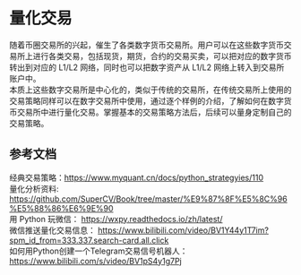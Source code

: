 # 量化交易 
随着币圈交易所的兴起，催生了各类数字货币交易所。用户可以在这些数字货币交易所上进行各类交易，包括现货，期货，合约的交易买卖，可以把对应的数字货币转出到对应的 L1/L2 网络，同时也可以把数字资产从 L1/L2 网络上转入到交易所账户中。  
本质上这些数字交易所是中心化的，类似于传统的交易所，在传统交易所上使用的交易策略同样可以在数字交易所中使用，通过逐个样例的介绍，了解如何在数字货币交易所中进行量化交易。掌握基本的交易策略方法后，后续可以量身定制自己的交易策略。



## 参考文档  
经典交易策略：https://www.myquant.cn/docs/python_strategyies/110    
量化分析资料:  https://github.com/SuperCV/Book/tree/master/%E9%87%8F%E5%8C%96%E5%88%86%E6%9E%90   
用 Python 玩微信： https://wxpy.readthedocs.io/zh/latest/  
微信推送量化交易信息： https://www.bilibili.com/video/BV1Y44y1T7im?spm_id_from=333.337.search-card.all.click    
如何用Python创建一个Telegram交易信号机器人： https://www.bilibili.com/s/video/BV1pS4y1g7Pj    